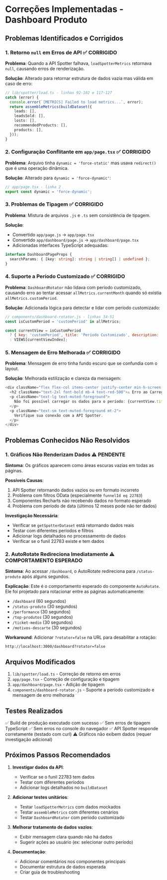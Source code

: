 # Correções Implementadas - Dashboard Produto

## Problemas Identificados e Corrigidos

### 1. **Retorno `null` em Erros de API** ✅ CORRIGIDO
**Problema**: Quando a API Spotter falhava, `loadSpotterMetrics` retornava `null`, causando erros de renderização.

**Solução**: Alterado para retornar estrutura de dados vazia mas válida em caso de erro:
```typescript
// lib/spotter/load.ts - linhas 92-102 e 117-127
catch (error) {
  console.error(`[METRICS] Failed to load metrics...`, error);
  return assembleMetrics(buildDataset({
    leads: [],
    leadsSold: [],
    losts: [],
    recommendedProducts: [],
    products: [],
  }));
}
```

### 2. **Configuração Conflitante em `app/page.tsx`** ✅ CORRIGIDO
**Problema**: Arquivo tinha `dynamic = 'force-static'` mas usava `redirect()` que é uma operação dinâmica.

**Solução**: Alterado para `dynamic = 'force-dynamic'`:
```typescript
// app/page.tsx - linha 2
export const dynamic = 'force-dynamic';
```

### 3. **Problemas de Tipagem** ✅ CORRIGIDO
**Problema**: Mistura de arquivos `.js` e `.ts` sem consistência de tipagem.

**Solução**: 
- Convertido `app/page.js` → `app/page.tsx`
- Convertido `app/dashboard/page.js` → `app/dashboard/page.tsx`
- Adicionadas interfaces TypeScript adequadas:
```typescript
interface DashboardPageProps {
  searchParams: { [key: string]: string | string[] | undefined };
}
```

### 4. **Suporte a Período Customizado** ✅ CORRIGIDO
**Problema**: `DashboardRotator` não lidava com período customizado, causando erro ao tentar acessar `allMetrics.currentMonth` quando só existia `allMetrics.customPeriod`.

**Solução**: Adicionada lógica para detectar e lidar com período customizado:
```javascript
// components/dashboard-rotator.js - linhas 34-51
const isCustomPeriod = 'customPeriod' in allMetrics;

const currentView = isCustomPeriod 
  ? { key: 'customPeriod', title: 'Período Customizado', description: 'Dados do período selecionado' }
  : VIEWS[currentViewIndex];
```

### 5. **Mensagem de Erro Melhorada** ✅ CORRIGIDO
**Problema**: Mensagem de erro tinha fundo escuro que se confundia com o layout.

**Solução**: Melhorada estilização e clareza da mensagem:
```javascript
<div className="flex flex-col items-center justify-center min-h-screen bg-background text-foreground">
  <h2 className="text-2xl font-bold mb-4 text-red-500">⚠️ Erro ao Carregar Dados</h2>
  <p className="text-lg text-muted-foreground">
    Não foi possível carregar os dados para o período: {currentView.title}.
  </p>
  <p className="text-sm text-muted-foreground mt-2">
    Verifique sua conexão com a API Spotter.
  </p>
</div>
```

## Problemas Conhecidos Não Resolvidos

### 1. **Gráficos Não Renderizam Dados** ⚠️ PENDENTE
**Sintoma**: Os gráficos aparecem como áreas escuras vazias em todas as páginas.

**Possíveis Causas**:
1. API Spotter retornando dados vazios ou em formato incorreto
2. Problema com filtros OData (especialmente `funnelId eq 22783`)
3. Componentes Recharts não recebendo dados no formato esperado
4. Problema com período de data (últimos 12 meses pode não ter dados)

**Investigação Necessária**:
- Verificar se `getSpotterDataset` está retornando dados reais
- Testar com diferentes períodos e filtros
- Adicionar logs detalhados no processamento de dados
- Verificar se o funil 22783 existe e tem dados

### 2. **AutoRotate Redireciona Imediatamente** ⚠️ COMPORTAMENTO ESPERADO
**Sintoma**: Ao acessar `/dashboard`, o AutoRotate redireciona para `/status-produto` após alguns segundos.

**Explicação**: Este é o comportamento esperado do componente `AutoRotate`. Ele foi projetado para rotacionar entre as páginas automaticamente:
- `/dashboard` (60 segundos)
- `/status-produto` (30 segundos)
- `/performance` (30 segundos)
- `/top-produtos` (30 segundos)
- `/ticket-medio` (30 segundos)
- `/motivos-descarte` (30 segundos)

**Workaround**: Adicionar `?rotator=false` na URL para desabilitar a rotação:
```
http://localhost:3000/dashboard?rotator=false
```

## Arquivos Modificados

1. `lib/spotter/load.ts` - Correção de retorno em erros
2. `app/page.tsx` - Correção de configuração e tipagem
3. `app/dashboard/page.tsx` - Adição de tipagem
4. `components/dashboard-rotator.js` - Suporte a período customizado e mensagem de erro melhorada

## Testes Realizados

✅ Build de produção executado com sucesso
✅ Sem erros de tipagem TypeScript
✅ Sem erros no console do navegador
✅ API Spotter responde corretamente (testado com curl)
⚠️ Gráficos não exibem dados (requer investigação adicional)

## Próximos Passos Recomendados

1. **Investigar dados da API**:
   - Verificar se o funil 22783 tem dados
   - Testar com diferentes períodos
   - Adicionar logs detalhados no `buildDataset`

2. **Adicionar testes unitários**:
   - Testar `loadSpotterMetrics` com dados mockados
   - Testar `assembleMetrics` com diferentes cenários
   - Testar `DashboardRotator` com período customizado

3. **Melhorar tratamento de dados vazios**:
   - Exibir mensagem clara quando não há dados
   - Sugerir ações ao usuário (ex: selecionar outro período)

4. **Documentação**:
   - Adicionar comentários nos componentes principais
   - Documentar estrutura de dados esperada
   - Criar guia de troubleshooting
